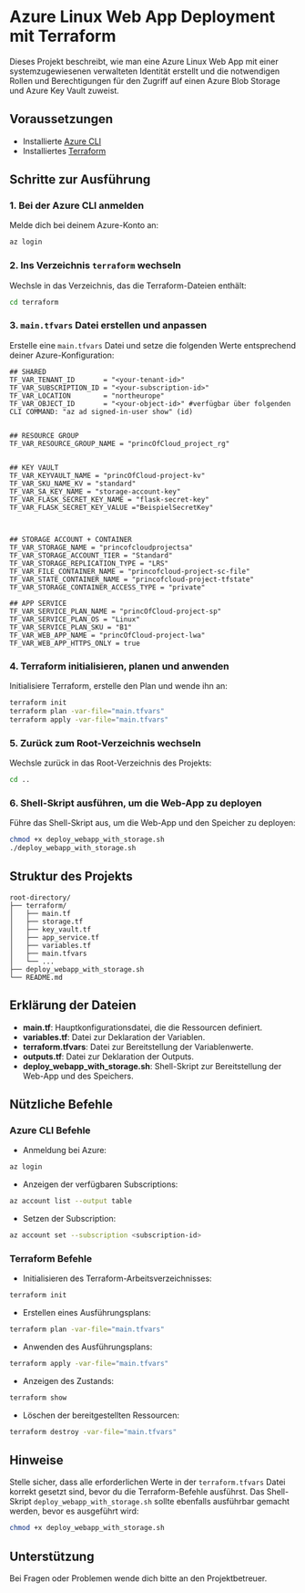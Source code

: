 
# Azure Linux Web App Deployment mit Terraform

Dieses Projekt beschreibt, wie man eine Azure Linux Web App mit einer systemzugewiesenen verwalteten Identität erstellt und die notwendigen Rollen und Berechtigungen für den Zugriff auf einen Azure Blob Storage und Azure Key Vault zuweist.

## Voraussetzungen

- Installierte [Azure CLI](https://docs.microsoft.com/en-us/cli/azure/install-azure-cli)
- Installiertes [Terraform](https://www.terraform.io/downloads.html)

## Schritte zur Ausführung

### 1. Bei der Azure CLI anmelden

Melde dich bei deinem Azure-Konto an:
```bash
az login
```

### 2. Ins Verzeichnis `terraform` wechseln

Wechsle in das Verzeichnis, das die Terraform-Dateien enthält:
```bash
cd terraform
```

### 3. `main.tfvars` Datei erstellen und anpassen

Erstelle eine `main.tfvars` Datei und setze die folgenden Werte entsprechend deiner Azure-Konfiguration:
```hcl
## SHARED
TF_VAR_TENANT_ID       = "<your-tenant-id>"
TF_VAR_SUBSCRIPTION_ID = "<your-subscription-id>"
TF_VAR_LOCATION        = "northeurope"
TF_VAR_OBJECT_ID       = "<your-object-id>" #verfügbar über folgenden CLI COMMAND: "az ad signed-in-user show" (id)


## RESOURCE GROUP
TF_VAR_RESOURCE_GROUP_NAME = "princOfCloud_project_rg"


## KEY VAULT
TF_VAR_KEYVAULT_NAME = "princOfCloud-project-kv"
TF_VAR_SKU_NAME_KV = "standard"
TF_VAR_SA_KEY_NAME = "storage-account-key"
TF_VAR_FLASK_SECRET_KEY_NAME = "flask-secret-key"
TF_VAR_FLASK_SECRET_KEY_VALUE ="BeispielSecretKey"



## STORAGE ACCOUNT + CONTAINER
TF_VAR_STORAGE_NAME = "princofcloudprojectsa"
TF_VAR_STORAGE_ACCOUNT_TIER = "Standard"
TF_VAR_STORAGE_REPLICATION_TYPE = "LRS"
TF_VAR_FILE_CONTAINER_NAME = "princofcloud-project-sc-file"
TF_VAR_STATE_CONTAINER_NAME = "princofcloud-project-tfstate"
TF_VAR_STORAGE_CONTAINER_ACCESS_TYPE = "private"

## APP SERVICE
TF_VAR_SERVICE_PLAN_NAME = "princOfCloud-project-sp"
TF_VAR_SERVICE_PLAN_OS = "Linux"
TF_VAR_SERVICE_PLAN_SKU = "B1"
TF_VAR_WEB_APP_NAME = "princOfCloud-project-lwa"
TF_VAR_WEB_APP_HTTPS_ONLY = true
```

### 4. Terraform initialisieren, planen und anwenden

Initialisiere Terraform, erstelle den Plan und wende ihn an:
```bash
terraform init
terraform plan -var-file="main.tfvars"
terraform apply -var-file="main.tfvars"
```

### 5. Zurück zum Root-Verzeichnis wechseln

Wechsle zurück in das Root-Verzeichnis des Projekts:
```bash
cd ..
```

### 6. Shell-Skript ausführen, um die Web-App zu deployen

Führe das Shell-Skript aus, um die Web-App und den Speicher zu deployen:
```bash
chmod +x deploy_webapp_with_storage.sh
./deploy_webapp_with_storage.sh
```

## Struktur des Projekts

```
root-directory/
├── terraform/
│   ├── main.tf
│   ├── storage.tf
│   ├── key_vault.tf
│   ├── app_service.tf
│   ├── variables.tf
│   ├── main.tfvars
│   └── ...
├── deploy_webapp_with_storage.sh
└── README.md
```

## Erklärung der Dateien

- **main.tf**: Hauptkonfigurationsdatei, die die Ressourcen definiert.
- **variables.tf**: Datei zur Deklaration der Variablen.
- **terraform.tfvars**: Datei zur Bereitstellung der Variablenwerte.
- **outputs.tf**: Datei zur Deklaration der Outputs.
- **deploy_webapp_with_storage.sh**: Shell-Skript zur Bereitstellung der Web-App und des Speichers.

## Nützliche Befehle

### Azure CLI Befehle

- Anmeldung bei Azure:
```bash
az login
```

- Anzeigen der verfügbaren Subscriptions:
```bash
az account list --output table
```

- Setzen der Subscription:
```bash
az account set --subscription <subscription-id>
```

### Terraform Befehle

- Initialisieren des Terraform-Arbeitsverzeichnisses:
```bash
terraform init
```

- Erstellen eines Ausführungsplans:
```bash
terraform plan -var-file="main.tfvars"
```

- Anwenden des Ausführungsplans:
```bash
terraform apply -var-file="main.tfvars"
```

- Anzeigen des Zustands:
```bash
terraform show
```

- Löschen der bereitgestellten Ressourcen:
```bash
terraform destroy -var-file="main.tfvars"
```

## Hinweise

Stelle sicher, dass alle erforderlichen Werte in der `terraform.tfvars` Datei korrekt gesetzt sind, bevor du die Terraform-Befehle ausführst. Das Shell-Skript `deploy_webapp_with_storage.sh` sollte ebenfalls ausführbar gemacht werden, bevor es ausgeführt wird:
```bash
chmod +x deploy_webapp_with_storage.sh
```

## Unterstützung

Bei Fragen oder Problemen wende dich bitte an den Projektbetreuer.
